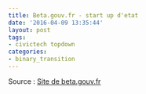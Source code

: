```yaml
---
title: Beta.gouv.fr - start up d'etat
date: '2016-04-09 13:35:44'
layout: post
tags:
- civictech topdown
categories:
- binary_transition
---
```



Source : [Site de beta.gouv.fr][beta.gouv.fr]


[beta.gouv.fr]: https://beta.gouv.fr/startups

